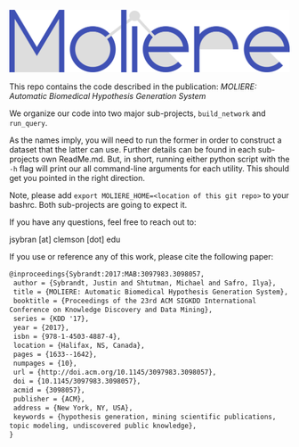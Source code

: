 ![moliere_logo](https://github.com/JSybrandt/jsybrandt.github.io/blob/master/img/logo/moliere_logo.png?raw=true)

This repo contains the code described in the publication: *MOLIERE: Automatic Biomedical Hypothesis Generation System*

We organize our code into two major sub-projects, `build_network` and `run_query`.

As the names imply, you will need to run the former in order to construct a dataset that the latter can use.
Further details can be found in each sub-projects own ReadMe.md.
But, in short, running either python script with the `-h` flag will print our all command-line arguments for each utility.
This should get you pointed in the right direction.

Note, please add `export MOLIERE_HOME=<location of this git repo>` to your bashrc.
Both sub-projects are going to expect it.

If you have any questions, feel free to reach out to:

jsybran [at] clemson [dot] edu

If you use or reference any of this work, please cite the following paper:

    @inproceedings{Sybrandt:2017:MAB:3097983.3098057,
     author = {Sybrandt, Justin and Shtutman, Michael and Safro, Ilya},
     title = {MOLIERE: Automatic Biomedical Hypothesis Generation System},
     booktitle = {Proceedings of the 23rd ACM SIGKDD International Conference on Knowledge Discovery and Data Mining},
     series = {KDD '17},
     year = {2017},
     isbn = {978-1-4503-4887-4},
     location = {Halifax, NS, Canada},
     pages = {1633--1642},
     numpages = {10},
     url = {http://doi.acm.org/10.1145/3097983.3098057},
     doi = {10.1145/3097983.3098057},
     acmid = {3098057},
     publisher = {ACM},
     address = {New York, NY, USA},
     keywords = {hypothesis generation, mining scientific publications, topic modeling, undiscovered public knowledge},
    }


